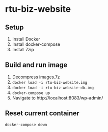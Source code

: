 # rtu-biz-website

## Setup

1. Install Docker
2. Install docker-compose
3. Install 7zip

## Build and run image

1. Decompress images.7z
2. `docker load -i rtu-biz-website.img`
3. `docker load -i rtu-biz-website-db.img`
5. `docker-compose up`
6. Navigate to http://localhost:8083/wp-admin/

## Reset current container

`docker-compose down`

